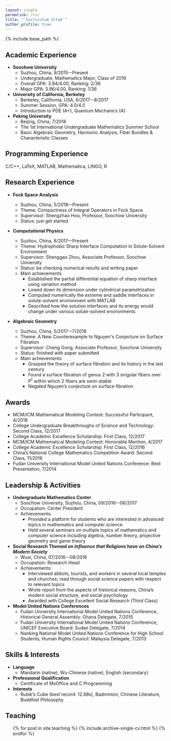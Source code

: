 ```yaml
---
layout: single
permalink: /cv/
title: "`Curriculum Vitae`"
author_profile: true
---
```


{% include base_path %}

## Academic Experience

* **Soochow University**
  * Suzhou, China, 9/2015--Present
  * Undergraduate, Mathematics Major, Class of 2019
  * Overall GPA: 3.94/4.00, Ranking: 2/36
  * Major GPA: 3.96/4.00, Ranking: 1/36
* **University of California, Berkeley**
  * Berkeley, California, USA, 6/2017--8/2017
  * Summer Session, GPA: 4.0/4.0
  * Introduction to PDE (A+), Quantum Mechanics (A)
* **Peking University**
  * Beijing, China, 7/2018
  * The 1st International Undergraduate Mathematics Summer School
  * Basic Algebraic Geometry, Harmonic Analysis, Fiber Bundles & Characteristic Classes

## Programming Experience

C/C++, LaTeX, MATLAB, Mathematica, LINGO, R

## Research Experience

* **Fock Space Analysis**
  * Suzhou, China, 5/2018–-Present
  * Theme: Compactness of Integral Operators in Fock Space
  * Supervisor: Shengzhao Hou, Professor, Soochow University
  * Status: just get started

* **Computational Physics**
  * Suzhou, China, 8/2017–-Present
  * Theme: Hydrophobic Sharp Interface Computation in Solute-Solvent Environment
  * Supervisor: Shenggao Zhou, Associate Professor, Soochow University
  * Status: be checking numerical results and writing paper
  * Main achievements:
    * Established the partial differential equation of sharp interface using variation method
    * Lowed down its dimension under cylindrical parametrization
    * Computed numerically the extreme and saddle interfaces in solute-solvent environment with MATLAB
    * Described how the solution interfaces and its energy would change under various solute-solvent environments

* **Algebraic Geometry**
  * Suzhou, China, 5/2017-–7/2018
  * Theme: A New Counterexample to Nguyen's Conjecture on Surface Fibration
  * Supervisor: Cheng Gong, Associate Professor, Soochow University
  * Status: finished with paper submitted
  * Main achievements:
    * Grasped the theory of surface fibration and its history in the last century
    * Found a surface fibration of genus 2 with 3 singular fibers over P<sup>1</sup> within which 2 fibers are semi-stable
    * Negated Nguyen’s conjecture on surface fibration

## Awards

* MCM/ICM Mathematical Modeling Contest: Successful Participant, 4/2018
* College Undergraduate Breakthroughs of Science and Technology: Second Class, 12/2017
* College Academic Excellence Scholarship: First Class, 12/2017
* MCM/ICM Mathematical Modeling Contest: Honorable Mention, 4/2017
* College Academic Excellence Scholarship: First Class, 12/2016
* China’s National College Mathematics Competition Award: Second Class, 11/2016
* Fudan University International Model United Nations Conference: Best Presentation, 7/2014

## Leadership & Activities

* **Undergraduate Mathematics Center**
  * Soochow University, Suzhou, China, 09/2016–-06/2017
  * Occupation: Center President
  * Achievements:
    * Provided a platform for students who are interested in advanced topics in mathematics and computer science
    * Held several seminars on multiple topics of mathematics and computer science including algebra, number theory, projective geometry and game theory
* **Social Research Themed on _Influence that Religions have on China’s Modern Society_**
  * Wuxi, China, 07/2016–-08/2016
  * Occupation: Research Head
  * Achievements:
    * Interviewed abbots, tourists, and workers in several local temples and churches; read through social science papers with respect to relevant topics
    * Wrote report from the aspects of historical reasons, China’s modern social structure, and social psychology
    * Awarded with College Excellent Social Research (Third Class)
* **Model United Nations Conferences**
  * Fudan University International Model United Nations Conference, Historical General Assembly: Ghana Delegate, 7/2015
  * Fudan University International Model United Nations Conference, UNICEF Executive Board: Sudan Delegate, 7/2014
  * Nanking National Model United Nations Conference for High School Students, Human Rights Council: Malaysia Delegate, 7/2013

## Skills & Interests

* **Language**
  * Mandarin (native), Wu-Chinese (native), English (secondary)
* **Professional Qualification**
  * Certificate of MsOffice and C Programming
* **Interests**
  * Rubik’s Cube (best record: 12.88s), Badminton, Chinese Literature, Buddhist Philosophy
  
## Teaching

  <ul>{% for post in site.teaching %}
    {% include archive-single-cv.html %}
  {% endfor %}</ul>